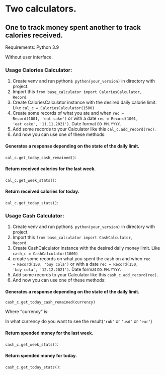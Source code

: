 # Two calculators.
## One to track money spent another to track calories received.<br>
Requirements: Python 3.9

Without user interface.
### Usage Calories Calculator:

1. Create venv and run python<code>$ python(your_version)</code> in directory with project.
2. Import this <code>from base_calculator import CaloriesCalculator, Record</code>.
3. Create CaloriesCalculator instance with the desired daily calorie limit. Like <code>cal_c = CaloriesCalculator(1500)</code>
4. Create some records of what you ate and when <code>rec = Record(1001, 'eat cake')</code> or with a date <code>rec = Record(1001, 'eat cake', '11.11.2021')</code>. 
Date format <code>DD.MM.YYYY</code>.
5. Add some records to your Calculator like this <code>cal_c.add_record(rec)</code>.
6. And now you can use one of these methods: 

#### Generates a response depending on the state of the daily limit.
<code>cal_c.get_today_cash_remained()</code>:

#### Return received calories for the last week.
<code>cal_c.get_week_stats()</code>:

#### Return received calories for today.
<code>cal_c.get_today_stats()</code>:


### Usage Cash Calculator:

1. Create venv and run python<code>$ python(your_version)</code> in directory with project.
2. Import this <code>from base_calculator import CashCalculator, Record</code>.
3. Create CashCalculator instance with the desired daily money limit. Like <code>cash_c = CashCalculator(1000)</code>
4. create some records on what you spent the cash on and when <code>rec = Record(150, 'buy cola')</code> or with a date 
<code>rec = Record(150, 'buy cola', '12.12.2021')</code>. 
Date format <code>DD.MM.YYYY</code>.
5. Add some records to your Calculator like this <code>cash_c.add_record(rec)</code>.
6. And now you can use one of these methods: 

#### Generates a response depending on the state of the daily limit.
<code>cash_c.get_today_cash_remained(currency)</code>

Where "currency" is: 

In what currency do you want to see the result(<code>'rub'</code> or <code>'usd'</code> or <code>'eur'</code>)

#### Return spended money for the last week.
<code>cash_c.get_week_stats()</code>:

#### Return spended money for today.
<code>cash_c.get_today_stats()</code>:
